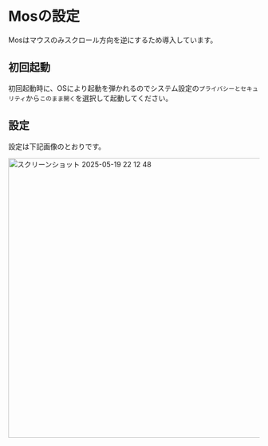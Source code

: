 # Mosの設定
Mosはマウスのみスクロール方向を逆にするため導入しています。

## 初回起動
初回起動時に、OSにより起動を弾かれるのでシステム設定の`プライバシーとセキュリティ`から`このまま開く`を選択して起動してください。

## 設定
設定は下記画像のとおりです。

<img width="562" alt="スクリーンショット 2025-05-19 22 12 48" src="https://github.com/user-attachments/assets/f88c30aa-be5c-4d9a-b75d-15cc938f7d13" />
